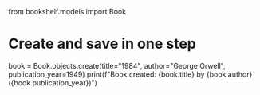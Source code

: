 from bookshelf.models import Book

# Create and save in one step
book = Book.objects.create(title="1984", author="George Orwell", publication_year=1949)
print(f"Book created: {book.title} by {book.author} ({book.publication_year})")
